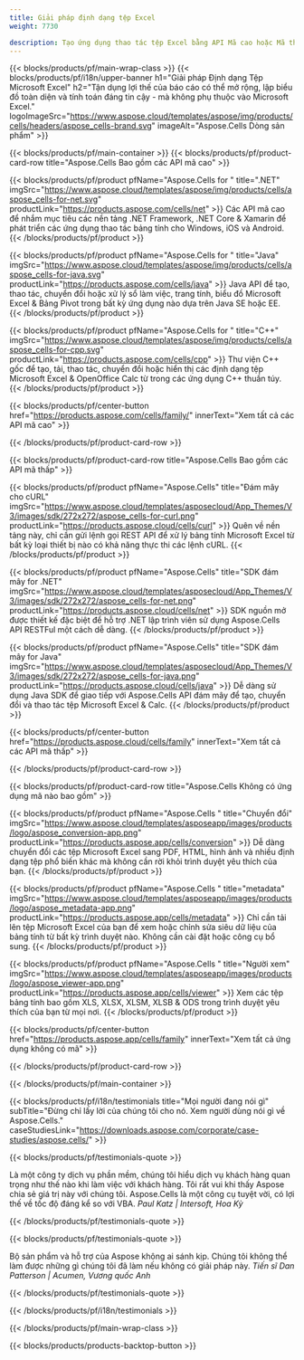 ```yaml
---
title: Giải pháp định dạng tệp Excel
weight: 7730

description: Tạo ứng dụng thao tác tệp Excel bằng API Mã cao hoặc Mã thấp hoặc Ứng dụng không mã để xem kiểm tra so sánh hoặc chuyển đổi tệp Excel.
---
```

{{< blocks/products/pf/main-wrap-class >}}
{{< blocks/products/pf/i18n/upper-banner h1="Giải pháp Định dạng Tệp Microsoft Excel" h2="Tận dụng lợi thế của báo cáo có thể mở rộng, lập biểu đồ toàn diện và tính toán đáng tin cậy - mà không phụ thuộc vào Microsoft Excel." logoImageSrc="https://www.aspose.cloud/templates/aspose/img/products/cells/headers/aspose_cells-brand.svg" imageAlt="Aspose.Cells Dòng sản phẩm" >}}

{{< blocks/products/pf/main-container >}}
{{< blocks/products/pf/product-card-row title="Aspose.Cells Bao gồm các API mã cao" >}}

{{< blocks/products/pf/product pfName="Aspose.Cells for " title=".NET" imgSrc="https://www.aspose.cloud/templates/aspose/img/products/cells/aspose_cells-for-net.svg" productLink="https://products.aspose.com/cells/net" >}}
Các API mã cao để nhắm mục tiêu các nền tảng .NET Framework, .NET Core & Xamarin để phát triển các ứng dụng thao tác bảng tính cho Windows, iOS và Android.
{{< /blocks/products/pf/product >}}

{{< blocks/products/pf/product pfName="Aspose.Cells for " title="Java" imgSrc="https://www.aspose.cloud/templates/aspose/img/products/cells/aspose_cells-for-java.svg" productLink="https://products.aspose.com/cells/java" >}}
Java API để tạo, thao tác, chuyển đổi hoặc xử lý sổ làm việc, trang tính, biểu đồ Microsoft Excel & Bảng Pivot trong bất kỳ ứng dụng nào dựa trên Java SE hoặc EE.
{{< /blocks/products/pf/product >}}

{{< blocks/products/pf/product pfName="Aspose.Cells for " title="C++" imgSrc="https://www.aspose.cloud/templates/aspose/img/products/cells/aspose_cells-for-cpp.svg" productLink="https://products.aspose.com/cells/cpp" >}}
Thư viện C++ gốc để tạo, tải, thao tác, chuyển đổi hoặc hiển thị các định dạng tệp Microsoft Excel & OpenOffice Calc từ trong các ứng dụng C++ thuần túy.
{{< /blocks/products/pf/product >}}

{{< blocks/products/pf/center-button href="https://products.aspose.com/cells/family/" innerText="Xem tất cả các API mã cao" >}}

{{< /blocks/products/pf/product-card-row >}}

{{< blocks/products/pf/product-card-row title="Aspose.Cells Bao gồm các API mã thấp" >}}

{{< blocks/products/pf/product pfName="Aspose.Cells" title="Đám mây cho cURL" imgSrc="https://www.aspose.cloud/templates/asposecloud/App_Themes/V3/images/sdk/272x272/aspose_cells-for-curl.png" productLink="https://products.aspose.cloud/cells/curl" >}}
Quên về nền tảng này, chỉ cần gửi lệnh gọi REST API để xử lý bảng tính Microsoft Excel từ bất kỳ loại thiết bị nào có khả năng thực thi các lệnh cURL.
{{< /blocks/products/pf/product >}}

{{< blocks/products/pf/product pfName="Aspose.Cells" title="SDK đám mây for .NET" imgSrc="https://www.aspose.cloud/templates/asposecloud/App_Themes/V3/images/sdk/272x272/aspose_cells-for-net.png" productLink="https://products.aspose.cloud/cells/net" >}}
SDK nguồn mở được thiết kế đặc biệt để hỗ trợ .NET lập trình viên sử dụng Aspose.Cells API RESTFul một cách dễ dàng.
{{< /blocks/products/pf/product >}}

{{< blocks/products/pf/product pfName="Aspose.Cells" title="SDK đám mây for Java" imgSrc="https://www.aspose.cloud/templates/asposecloud/App_Themes/V3/images/sdk/272x272/aspose_cells-for-java.png" productLink="https://products.aspose.cloud/cells/java" >}}
Dễ dàng sử dụng Java SDK để giao tiếp với Aspose.Cells API đám mây để tạo, chuyển đổi và thao tác tệp Microsoft Excel & Calc.
{{< /blocks/products/pf/product >}}

{{< blocks/products/pf/center-button href="https://products.aspose.cloud/cells/family" innerText="Xem tất cả các API mã thấp" >}}

{{< /blocks/products/pf/product-card-row >}}

{{< blocks/products/pf/product-card-row title="Aspose.Cells Không có ứng dụng mã nào bao gồm" >}}

{{< blocks/products/pf/product pfName="Aspose.Cells " title="Chuyển đổi" imgSrc="https://www.aspose.cloud/templates/asposeapp/images/products/logo/aspose_conversion-app.png" productLink="https://products.aspose.app/cells/conversion" >}}
Dễ dàng chuyển đổi các tệp Microsoft Excel sang PDF, HTML, hình ảnh và nhiều định dạng tệp phổ biến khác mà không cần rời khỏi trình duyệt yêu thích của bạn.
{{< /blocks/products/pf/product >}}

{{< blocks/products/pf/product pfName="Aspose.Cells " title="metadata" imgSrc="https://www.aspose.cloud/templates/asposeapp/images/products/logo/aspose_metadata-app.png" productLink="https://products.aspose.app/cells/metadata" >}}
Chỉ cần tải lên tệp Microsoft Excel của bạn để xem hoặc chỉnh sửa siêu dữ liệu của bảng tính từ bất kỳ trình duyệt nào. Không cần cài đặt hoặc công cụ bổ sung. 
{{< /blocks/products/pf/product >}}

{{< blocks/products/pf/product pfName="Aspose.Cells " title="Người xem" imgSrc="https://www.aspose.cloud/templates/asposeapp/images/products/logo/aspose_viewer-app.png" productLink="https://products.aspose.app/cells/viewer" >}}
Xem các tệp bảng tính bao gồm XLS, XLSX, XLSM, XLSB & ODS trong trình duyệt yêu thích của bạn từ mọi nơi.
{{< /blocks/products/pf/product >}}

{{< blocks/products/pf/center-button href="https://products.aspose.app/cells/family" innerText="Xem tất cả ứng dụng không có mã" >}}

{{< /blocks/products/pf/product-card-row >}}

{{< /blocks/products/pf/main-container >}}

{{< blocks/products/pf/i18n/testimonials title="Mọi người đang nói gì" subTitle="Đừng chỉ lấy lời của chúng tôi cho nó. Xem người dùng nói gì về Aspose.Cells." caseStudiesLink="https://downloads.aspose.com/corporate/case-studies/aspose.cells/" >}}

{{< blocks/products/pf/testimonials-quote >}}
<p class="first">
 Là một công ty dịch vụ phần mềm, chúng tôi hiểu dịch vụ khách hàng quan trọng như thế nào khi làm việc với khách hàng. Tôi rất vui khi thấy Aspose chia sẻ giá trị này với chúng tôi. Aspose.Cells là một công cụ tuyệt vời, có lợi thế về tốc độ đáng kể so với VBA.
 <em>
  Paul Katz | Intersoft, Hoa Kỳ
 </em>
</p>

{{< /blocks/products/pf/testimonials-quote >}}

{{< blocks/products/pf/testimonials-quote >}}
<p class="second">
 Bộ sản phẩm và hỗ trợ của Aspose không ai sánh kịp. Chúng tôi không thể làm được những gì chúng tôi đã làm nếu không có giải pháp này.
 <em>
  Tiến sĩ Dan Patterson | Acumen, Vương quốc Anh
 </em>
</p>

{{< /blocks/products/pf/testimonials-quote >}}

{{< /blocks/products/pf/i18n/testimonials >}}

{{< /blocks/products/pf/main-wrap-class >}}

{{< blocks/products/products-backtop-button >}}
